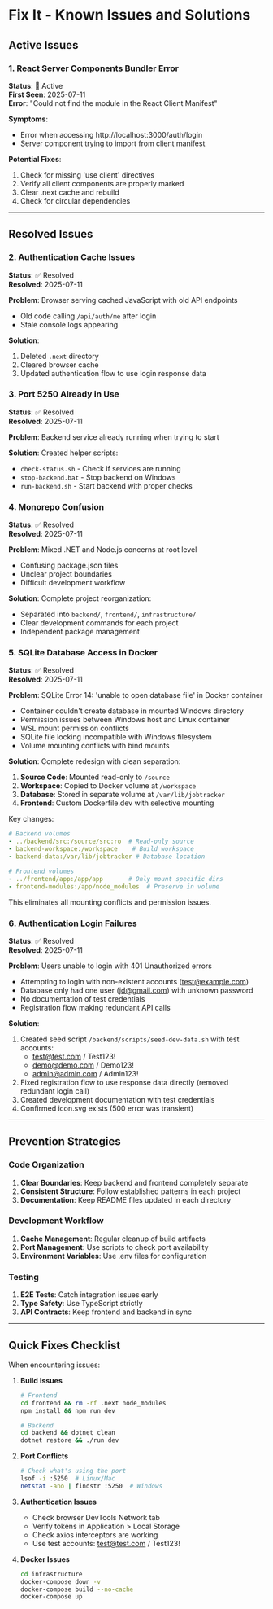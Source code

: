 # Fix It - Known Issues and Solutions

## Active Issues

### 1. React Server Components Bundler Error
**Status**: 🔴 Active  
**First Seen**: 2025-07-11  
**Error**: "Could not find the module in the React Client Manifest"

**Symptoms**:
- Error when accessing http://localhost:3000/auth/login
- Server component trying to import from client manifest

**Potential Fixes**:
1. Check for missing 'use client' directives
2. Verify all client components are properly marked
3. Clear .next cache and rebuild
4. Check for circular dependencies

---

## Resolved Issues

### 2. Authentication Cache Issues
**Status**: ✅ Resolved  
**Resolved**: 2025-07-11  

**Problem**: Browser serving cached JavaScript with old API endpoints
- Old code calling `/api/auth/me` after login
- Stale console.logs appearing

**Solution**:
1. Deleted `.next` directory
2. Cleared browser cache
3. Updated authentication flow to use login response data

### 3. Port 5250 Already in Use
**Status**: ✅ Resolved  
**Resolved**: 2025-07-11  

**Problem**: Backend service already running when trying to start

**Solution**:
Created helper scripts:
- `check-status.sh` - Check if services are running
- `stop-backend.bat` - Stop backend on Windows
- `run-backend.sh` - Start backend with proper checks

### 4. Monorepo Confusion
**Status**: ✅ Resolved  
**Resolved**: 2025-07-11  

**Problem**: Mixed .NET and Node.js concerns at root level
- Confusing package.json files
- Unclear project boundaries
- Difficult development workflow

**Solution**:
Complete project reorganization:
- Separated into `backend/`, `frontend/`, `infrastructure/`
- Clear development commands for each project
- Independent package management

### 5. SQLite Database Access in Docker
**Status**: ✅ Resolved  
**Resolved**: 2025-07-11  

**Problem**: SQLite Error 14: 'unable to open database file' in Docker container
- Container couldn't create database in mounted Windows directory
- Permission issues between Windows host and Linux container
- WSL mount permission conflicts
- SQLite file locking incompatible with Windows filesystem
- Volume mounting conflicts with bind mounts

**Solution**:
Complete redesign with clean separation:
1. **Source Code**: Mounted read-only to `/source`
2. **Workspace**: Copied to Docker volume at `/workspace` 
3. **Database**: Stored in separate volume at `/var/lib/jobtracker`
4. **Frontend**: Custom Dockerfile.dev with selective mounting

Key changes:
```yaml
# Backend volumes
- ../backend/src:/source/src:ro  # Read-only source
- backend-workspace:/workspace    # Build workspace
- backend-data:/var/lib/jobtracker # Database location

# Frontend volumes  
- ../frontend/app:/app/app       # Only mount specific dirs
- frontend-modules:/app/node_modules  # Preserve in volume
```

This eliminates all mounting conflicts and permission issues.

### 6. Authentication Login Failures
**Status**: ✅ Resolved  
**Resolved**: 2025-07-11  

**Problem**: Users unable to login with 401 Unauthorized errors
- Attempting to login with non-existent accounts (test@example.com)
- Database only had one user (jd@gmail.com) with unknown password
- No documentation of test credentials
- Registration flow making redundant API calls

**Solution**:
1. Created seed script `/backend/scripts/seed-dev-data.sh` with test accounts:
   - test@test.com / Test123!
   - demo@demo.com / Demo123!
   - admin@admin.com / Admin123!
2. Fixed registration flow to use response data directly (removed redundant login call)
3. Created development documentation with test credentials
4. Confirmed icon.svg exists (500 error was transient)

---

## Prevention Strategies

### Code Organization
1. **Clear Boundaries**: Keep backend and frontend completely separate
2. **Consistent Structure**: Follow established patterns in each project
3. **Documentation**: Keep README files updated in each directory

### Development Workflow
1. **Cache Management**: Regular cleanup of build artifacts
2. **Port Management**: Use scripts to check port availability
3. **Environment Variables**: Use .env files for configuration

### Testing
1. **E2E Tests**: Catch integration issues early
2. **Type Safety**: Use TypeScript strictly
3. **API Contracts**: Keep frontend and backend in sync

---

## Quick Fixes Checklist

When encountering issues:

1. **Build Issues**
   ```bash
   # Frontend
   cd frontend && rm -rf .next node_modules
   npm install && npm run dev
   
   # Backend
   cd backend && dotnet clean
   dotnet restore && ./run dev
   ```

2. **Port Conflicts**
   ```bash
   # Check what's using the port
   lsof -i :5250  # Linux/Mac
   netstat -ano | findstr :5250  # Windows
   ```

3. **Authentication Issues**
   - Check browser DevTools Network tab
   - Verify tokens in Application > Local Storage
   - Check axios interceptors are working
   - Use test accounts: test@test.com / Test123!

4. **Docker Issues**
   ```bash
   cd infrastructure
   docker-compose down -v
   docker-compose build --no-cache
   docker-compose up
   ```